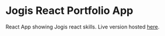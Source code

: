 # Jogis React Portfolio App

React App showing Jogis react skills. Live version hosted [here](https://jogis-react-portfolio-app.vercel.app/).
